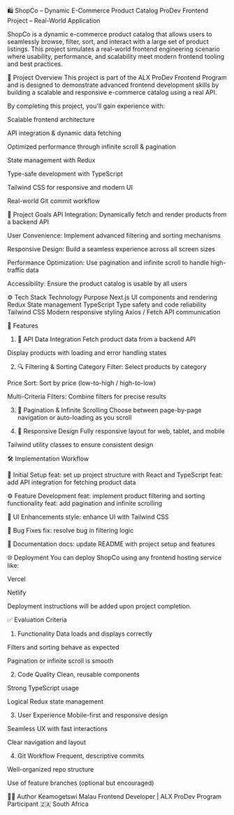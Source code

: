🛍️ ShopCo – Dynamic E-Commerce Product Catalog
ProDev Frontend Project – Real-World Application

ShopCo is a dynamic e-commerce product catalog that allows users to seamlessly browse, filter, sort, and interact with a large set of product listings. This project simulates a real-world frontend engineering scenario where usability, performance, and scalability meet modern frontend tooling and best practices.

📌 Project Overview
This project is part of the ALX ProDev Frontend Program and is designed to demonstrate advanced frontend development skills by building a scalable and responsive e-commerce catalog using a real API.

By completing this project, you'll gain experience with:

Scalable frontend architecture

API integration & dynamic data fetching

Optimized performance through infinite scroll & pagination

State management with Redux

Type-safe development with TypeScript

Tailwind CSS for responsive and modern UI

Real-world Git commit workflow

🎯 Project Goals
API Integration: Dynamically fetch and render products from a backend API

User Convenience: Implement advanced filtering and sorting mechanisms

Responsive Design: Build a seamless experience across all screen sizes

Performance Optimization: Use pagination and infinite scroll to handle high-traffic data

Accessibility: Ensure the product catalog is usable by all users

⚙️ Tech Stack
Technology	Purpose
Next.js	UI components and rendering
Redux	State management
TypeScript	Type safety and code reliability
Tailwind CSS	Modern responsive styling
Axios / Fetch	API communication

🚀 Features
1. 🔌 API Data Integration
Fetch product data from a backend API

Display products with loading and error handling states

2. 🔍 Filtering & Sorting
Category Filter: Select products by category

Price Sort: Sort by price (low-to-high / high-to-low)

Multi-Criteria Filters: Combine filters for precise results

3. 📄 Pagination & Infinite Scrolling
Choose between page-by-page navigation or auto-loading as you scroll

4. 📱 Responsive Design
Fully responsive layout for web, tablet, and mobile

Tailwind utility classes to ensure consistent design

🛠️ Implementation Workflow

🔧 Initial Setup
feat: set up project structure with React and TypeScript
feat: add API integration for fetching product data

⚙️ Feature Development
feat: implement product filtering and sorting functionality
feat: add pagination and infinite scrolling

🎨 UI Enhancements
style: enhance UI with Tailwind CSS

🐛 Bug Fixes
fix: resolve bug in filtering logic

📝 Documentation
docs: update README with project setup and features

🌐 Deployment
You can deploy ShopCo using any frontend hosting service like:

Vercel

Netlify

Deployment instructions will be added upon project completion.

✅ Evaluation Criteria
1. Functionality
Data loads and displays correctly

Filters and sorting behave as expected

Pagination or infinite scroll is smooth

2. Code Quality
Clean, reusable components

Strong TypeScript usage

Logical Redux state management

3. User Experience
Mobile-first and responsive design

Seamless UX with fast interactions

Clear navigation and layout

4. Git Workflow
Frequent, descriptive commits

Well-organized repo structure

Use of feature branches (optional but encouraged)

👨‍💻 Author
Keamogetswi Malau
Frontend Developer | ALX ProDev Program Participant
🇿🇦 South Africa